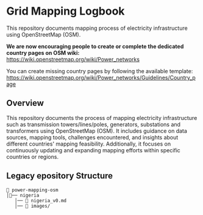 # Grid Mapping Logbook
This repository documents mapping process of electricity infrastructure using OpenStreetMap (OSM).

**We are now encouraging people to create or complete the dedicated country pages on OSM wiki:**  
https://wiki.openstreetmap.org/wiki/Power_networks

You can create missing country pages by following the available template:  
https://wiki.openstreetmap.org/wiki/Power_networks/Guidelines/Country_page

## Overview
This repository documents the process of mapping electricity infrastructure such as transmission towers/lines/poles, generators, substations and transformers using OpenStreetMap (OSM). It includes guidance on data sources, mapping tools, challenges encountered, and insights about different countries' mapping feasibility. Additionally, it focuses on continuously updating and expanding mapping efforts within specific countries or regions.

## Legacy epository Structure
```
📂 power-mapping-osm
│📂── nigeria
   │── 📄 nigeria_v0.md
   │── 📂 images/ 
```

